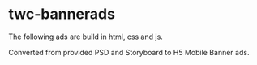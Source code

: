 # twc-bannerads

The following ads are build in html, css and js. 

Converted from provided PSD and Storyboard to H5 Mobile Banner ads.


